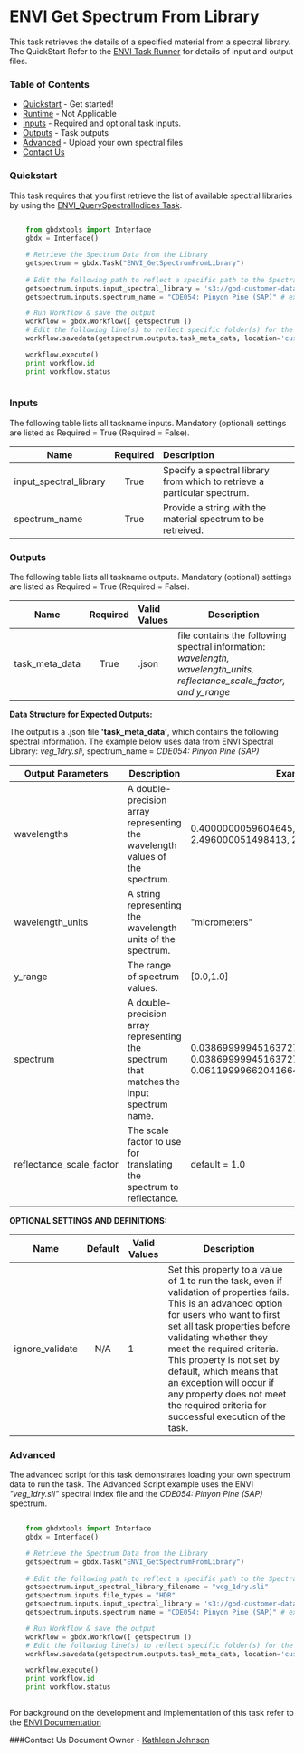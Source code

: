 
# ENVI Get Spectrum From Library

This task retrieves the details of a specified material from a spectral library. The QuickStart  Refer to the [ENVI Task Runner](https://github.com/TDG-Platform/docs/blob/master/ENVI_Task_Runner_Inputs.md) for details of input and output files.

### Table of Contents
 * [Quickstart](#quickstart) - Get started!
 * [Runtime](#runtime) - Not Applicable
 * [Inputs](#inputs) - Required and optional task inputs.
 * [Outputs](#outputs) - Task outputs
 * [Advanced](#advanced) - Upload your own spectral files
 * [Contact Us](#contact-us)

### Quickstart

This task requires that you first retrieve the list of available spectral libraries by using the [ENVI_QuerySpectralIndices Task](https://github.com/TDG-Platform/docs/blob/master/ENVI_QuerySpectralIndices.md).  

```python
    	
	from gbdxtools import Interface
	gbdx = Interface()

	# Retrieve the Spectrum Data from the Library
	getspectrum = gbdx.Task("ENVI_GetSpectrumFromLibrary")
	
	# Edit the following path to reflect a specific path to the Spectral Index File
	getspectrum.inputs.input_spectral_library = 's3://gbd-customer-data/CustomerAccount#/PathToSpectralLibrary/'
	getspectrum.inputs.spectrum_name = "CDE054: Pinyon Pine (SAP)" # example from Spectral Index veg_1dry.sli

	# Run Workflow & save the output
	workflow = gbdx.Workflow([ getspectrum ])
	# Edit the following line(s) to reflect specific folder(s) for the output file (example location provided)
	workflow.savedata(getspectrum.outputs.task_meta_data, location='customer_output_directory')

	workflow.execute()
	print workflow.id
	print workflow.status
	
```


### Inputs
The following table lists all taskname inputs.
Mandatory (optional) settings are listed as Required = True (Required = False).

  Name       |  Required  |  Description  
-------------|:-----------:|:---------------
input_spectral_library | True       | Specify a spectral library from which to retrieve a particular spectrum.
spectrum_name      | True       | Provide a string with the material spectrum to be retreived.

### Outputs
The following table lists all taskname outputs.
Mandatory (optional) settings are listed as Required = True (Required = False).

  Name            |  Required  |  Valid Values             | Description  
------------------|:---------: |:------------------------- |---------------
task_meta_data | True       |.json | file contains the following spectral information: *wavelength, wavelength_units, reflectance_scale_factor, and y_range*

**Data Structure for Expected Outputs:**

The output is a .json file **'task_meta_data'**, which contains the following spectral information.  The example below uses data from ENVI Spectral Library:  *veg_1dry.sli*, spectrum_name = *CDE054: Pinyon Pine (SAP)*

Output Parameters   | Description       |Example Output 
--------------------|-------------------|-------------------
wavelengths      |A double-precision array representing the wavelength values of the spectrum. |   0.4000000059604645, 0.4009999930858612,......., 2.496000051498413, 2.5
wavelength_units   | A string representing the wavelength units of the spectrum. |  "micrometers"
y_range      | The range of spectrum values.  | [0.0,1.0] 
spectrum     |A double-precision array representing the spectrum that matches the input spectrum name.|     0.03869999945163727, 0.03869999945163727,..........,0.0608999989926815, 0.06119999662041664
reflectance_scale_factor  | The scale factor to use for translating the spectrum to reflectance.    |   default = 1.0


**OPTIONAL SETTINGS AND DEFINITIONS:**

Name                 |       Default    | Valid Values |   Description
---------------------|:----------------:|---------------------------------|-----------------
ignore_validate      |          N/A     |     1        |Set this property to a value of 1 to run the task, even if validation of properties fails. This is an advanced option for users who want to first set all task properties before validating whether they meet the required criteria. This property is not set by default, which means that an exception will occur if any property does not meet the required criteria for successful execution of the task.

### Advanced

The advanced script for this task demonstrates loading your own spectrum data to run the task. The Advanced Script example uses the ENVI  *"veg_1dry.sli"* spectral index file and the *CDE054: Pinyon Pine (SAP)* spectrum.

```python
    	
	from gbdxtools import Interface
	gbdx = Interface()

	# Retrieve the Spectrum Data from the Library
	getspectrum = gbdx.Task("ENVI_GetSpectrumFromLibrary")
	
	# Edit the following path to reflect a specific path to the Spectral Index File
	getspectrum.input_spectral_library_filename = "veg_1dry.sli"
	getspectrum.inputs.file_types = "HDR"
	getspectrum.inputs.input_spectral_library = 's3://gbd-customer-data/CustomerAccount#/PathToSpectralLibrary/'
	getspectrum.inputs.spectrum_name = "CDE054: Pinyon Pine (SAP)" # example from Spectral Index veg_1dry.sli

	# Run Workflow & save the output
	workflow = gbdx.Workflow([ getspectrum ])
	# Edit the following line(s) to reflect specific folder(s) for the output file (example location provided)
	workflow.savedata(getspectrum.outputs.task_meta_data, location='customer_output_directory')

	workflow.execute()
	print workflow.id
	print workflow.status
	
```

For background on the development and implementation of this task refer to the [ENVI Documentation](https://www.harrisgeospatial.com/docs/classificationtutorial.html)



###Contact Us
Document Owner - [Kathleen Johnson](kajohnso@digitalglobe.com)


